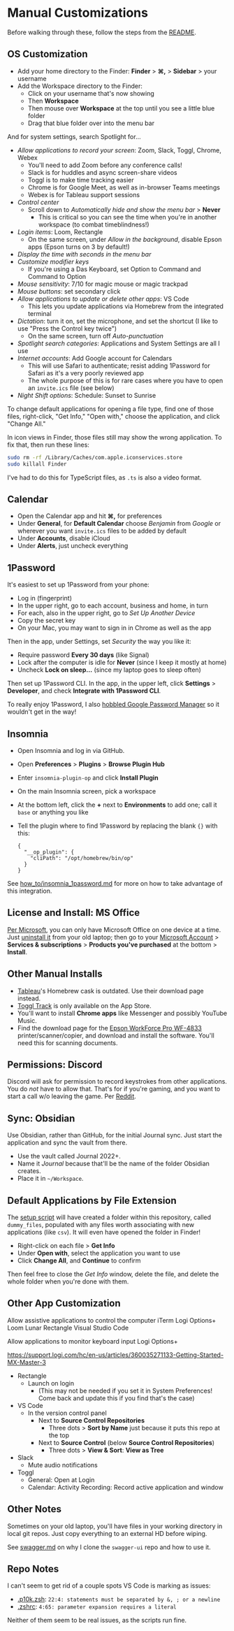 # Manual Customizations

Before walking through these, follow the steps from the [README](readme.md).

## OS Customization

- Add your home directory to the Finder: **Finder** > **⌘,** > **Sidebar** > your username
- Add the Workspace directory to the Finder:
  - Click on your username that's now showing
  - Then **Workspace**
  - Then mouse over **Workspace** at the top until you see a little blue folder
  - Drag that blue folder over into the menu bar

And for system settings, search Spotlight for...

- _Allow applications to record your screen_: Zoom, Slack, Toggl, Chrome, Webex
  - You'll need to add Zoom before any conference calls!
  - Slack is for huddles and async screen-share videos
  - Toggl is to make time tracking easier
  - Chrome is for Google Meet, as well as in-browser Teams meetings
  - Webex is for Tableau support sessions
- _Control center_
  - Scroll down to _Automatically hide and show the menu bar_ > **Never**
    - This is critical so you can see the time when you're in another workspace
      (to combat timeblindness!)
- _Login items_: Loom, Rectangle
  - On the same screen, under _Allow in the background_, disable Epson apps
    (Epson turns on 3 by default!)
- _Display the time with seconds in the menu bar_
- _Customize modifier keys_
  - If you're using a Das Keyboard, set Option to Command and Command to Option
- _Mouse sensitivity_: 7/10 for magic mouse or magic trackpad
- _Mouse buttons_: set secondary click
- _Allow applications to update or delete other apps_: VS Code
  - This lets you update applications via Homebrew from the integrated terminal
- _Dictation_: turn it on, set the microphone, and set the shortcut
  (I like to use "Press the Control key twice")
  - On the same screen, turn off _Auto-punctuation_
- _Spotlight search categories_: Applications and System Settings are all I use
- _Internet accounts_: Add Google account for Calendars
  - This will use Safari to authenticate; resist adding 1Password for Safari
    as it's a very poorly reviewed app
  - The whole purpose of this is for rare cases
    where you have to open an `invite.ics` file (see below)
- _Night Shift options_: Schedule: Sunset to Sunrise

To change default applications for opening a file type,
find one of those files, right-click, "Get Info," "Open with,"
choose the application, and click "Change All."

In icon views in Finder, those files still may show the wrong application.
To fix that, then run these lines:

```sh
sudo rm -rf /Library/Caches/com.apple.iconservices.store
sudo killall Finder
```

I've had to do this for TypeScript files, as `.ts` is also a video format.

## Calendar

- Open the Calendar app and hit **⌘,** for preferences
- Under **General**, for **Default Calendar** choose _Benjamin_ from _Google_
  or wherever you want `invite.ics` files to be added by default
- Under **Accounts**, disable iCloud
- Under **Alerts**, just uncheck everything

## 1Password

It's easiest to set up 1Password from your phone:

- Log in (fingerprint)
- In the upper right, go to each account, business and home, in turn
- For each, also in the upper right, go to _Set Up Another Device_
- Copy the secret key
- On your Mac, you may want to sign in in Chrome as well as the app

Then in the app, under Settings, set _Security_ the way you like it:

- Require password **Every 30 days** (like Signal)
- Lock after the computer is idle for **Never** (since I keep it mostly at home)
- Uncheck **Lock on sleep…** (since my laptop goes to sleep often)

Then set up 1Password CLI.
In the app, in the upper left, click **Settings** > **Developer**,
and check **Integrate with 1Password CLI**.

To really enjoy 1Password, I also [hobbled Google Password Manager][1password-chrome-cleanup]
so it wouldn't get in the way!

## Insomnia

- Open Insomnia and log in via GitHub.
- Open **Preferences** > **Plugins** > **Browse Plugin Hub**
- Enter `insomnia-plugin-op` and click **Install Plugin**
- On the main Insomnia screen, pick a workspace
- At the bottom left, click the **+** next to **Environments** to add one;
  call it `base` or anything you like
- Tell the plugin where to find 1Password by replacing the blank `{}` with this:

  ```
  {
    "__op_plugin": {
      "cliPath": "/opt/homebrew/bin/op"
    }
  }
  ```

See [how_to/insomnia_1password.md](how_to/insomnia_1password.md) for more
on how to take advantage of this integration.

## License and Install: MS Office

[Per Microsoft][ms-licensing], you can only have Microsoft Office on one device at a time.
Just [uninstall it][ms-uninstall] from your old laptop;
then go to your [Microsoft Account][ms-account] > **Services & subscriptions** >
**Products you've purchased** at the bottom > **Install**.

## Other Manual Installs

- [Tableau][tableau]'s Homebrew cask is outdated. Use their download page instead.
- [Toggl Track][toggl] is only available on the App Store.
- You'll want to install **Chrome apps** like Messenger and possibly YouTube Music.
- Find the download page for the [Epson WorkForce Pro WF-4833][epson-download] printer/scanner/copier,
  and download and install the software. You'll need this for scanning documents.

## Permissions: Discord

Discord will ask for permission to record keystrokes from other applications.
You do _not_ have to allow that.
That's for if you're gaming, and you want to start a call w/o leaving the game.
Per [Reddit][reddit-keystrokes].

## Sync: Obsidian

Use Obsidian, rather than GitHub, for the initial Journal sync.
Just start the application and sync the vault from there.

- Use the vault called Journal 2022+.
- Name it _Journal_ because that'll be the name of the folder Obsidian creates.
- Place it in `~/Workspace`.

## Default Applications by File Extension

The [setup script](scripts/setup.sh) will have created a folder
within this repository, called `dummy_files`,
populated with any files worth associating with new applications (like `csv`).
It will even have opened the folder in Finder!

- Right-click on each file > **Get Info**
- Under **Open with**, select the application you want to use
- Click **Change All**, and **Continue** to confirm

Then feel free to close the _Get Info_ window, delete the file,
and delete the whole folder when you're done with them.

## Other App Customization

Allow assistive applications to control the computer
iTerm
Logi Options+
Loom
Lunar
Rectangle
Visual Studio Code

Allow applications to monitor keyboard input
Logi Options+

https://support.logi.com/hc/en-us/articles/360035271133-Getting-Started-MX-Master-3

- Rectangle
  - Launch on login
    - (This may not be needed if you set it in System Preferences!
      Come back and update this if you find that's the case)
- VS Code
  - In the version control panel
    - Next to **Source Control Repositories**
      - Three dots > **Sort by Name** just because it puts this repo at the top
    - Next to **Source Control** (below **Source Control Repositories**)
      - Three dots > **View & Sort**: **View as Tree**
- Slack
  - Mute audio notifications
- Toggl
  - General: Open at Login
  - Calendar: Activity Recording: Record active application and window

## Other Notes

Sometimes on your old laptop, you'll have files in your working directory in local git repos.
Just copy everything to an external HD before wiping.

See [swagger.md](swagger.md) on why I clone the `swagger-ui` repo and how to use it.

## Repo Notes

I can't seem to get rid of a couple spots VS Code is marking as issues:

- [.p10k.zsh](.p10k.zsh): `22:4: statements must be separated by &, ; or a newline`
- [.zshrc](.zshrc): `4:65: parameter expansion requires a literal`

Neither of them seem to be real issues, as the scripts run fine.

[tableau]: https://www.tableau.com/support/releases/desktop/2024.2#esdalt
[toggl]: https://apps.apple.com/us/app/toggl-track-hours-time-log/id1291898086
[1password-chrome-cleanup]: https://support.1password.com/disable-browser-password-manager/
[ms-licensing]: https://support.microsoft.com/en-us/office/transfer-your-office-license-to-another-device-or-another-person-8a967fb6-6c65-433e-800e-b9ae3436c2de
[ms-uninstall]: https://support.microsoft.com/en-us/office/uninstall-office-for-mac-eefa1199-5b58-43af-8a3d-b73dc1a8cae3
[ms-account]: https://account.microsoft.com/
[epson-download]: https://epson.com/Support/Printers/All-In-Ones/WorkForce-Series/Epson-WorkForce-Pro-WF-4833/s/SPT_C11CJ05202
[reddit-keystrokes]: https://www.reddit.com/r/discordapp/comments/haygfd/why_is_discord_asking_permission_to_record_all_of/
